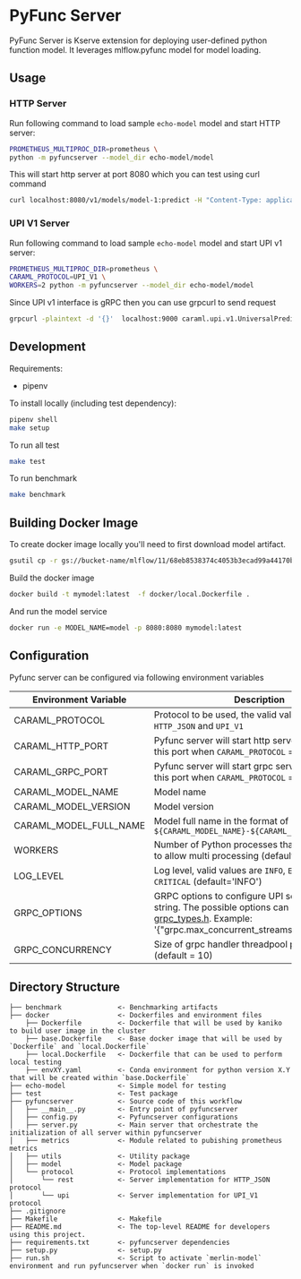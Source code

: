 # PyFunc Server

PyFunc Server is Kserve extension for deploying user-defined python function model.
It leverages mlflow.pyfunc model for model loading.

## Usage

### HTTP Server 

Run following command to load sample `echo-model` model and start HTTP server:
```bash
PROMETHEUS_MULTIPROC_DIR=prometheus \
python -m pyfuncserver --model_dir echo-model/model
```

This will start http server at port 8080 which you can test using curl command
```bash
curl localhost:8080/v1/models/model-1:predict -H "Content-Type: application/json" -d '{}'
```

### UPI V1 Server

Run following command to load sample `echo-model` model and start UPI v1 server:
```bash
PROMETHEUS_MULTIPROC_DIR=prometheus \
CARAML_PROTOCOL=UPI_V1 \
WORKERS=2 python -m pyfuncserver --model_dir echo-model/model
```


Since UPI v1 interface is gRPC then you can use grpcurl to send request
```bash
grpcurl -plaintext -d '{}'  localhost:9000 caraml.upi.v1.UniversalPredictionService/PredictValues
```


## Development

Requirements:

- pipenv

To install locally (including test dependency):

```bash
pipenv shell
make setup
```

To run all test

```bash
make test
```

To run benchmark
```bash
make benchmark
```

## Building Docker Image

To create docker image locally you'll need to first download model artifact.

```bash
gsutil cp -r gs://bucket-name/mlflow/11/68eb8538374c4053b3ecad99a44170bd/artifacts/model .
```

Build the docker image

```bash
docker build -t mymodel:latest  -f docker/local.Dockerfile .
```

And run the model service

```bash
docker run -e MODEL_NAME=model -p 8080:8080 mymodel:latest
```

## Configuration

Pyfunc server can be configured via following environment variables

| Environment Variable      | Description                                                                                                                                                                                                                                | 
| ------------------------- |--------------------------------------------------------------------------------------------------------------------------------------------------------------------------------------------------------------------------------------------| 
| CARAML_PROTOCOL | Protocol to be used, the valid values are `HTTP_JSON` and `UPI_V1`                                                                                                                                                                         | 
| CARAML_HTTP_PORT | Pyfunc server will start http server listening to this port when `CARAML_PROTOCOL` = `HTTP_JSON`                                                                                                                                           | 
| CARAML_GRPC_PORT | Pyfunc server will start  grpc server listening to this port when `CARAML_PROTOCOL` = `UPI_V1`                                                                                                                                             | 
| CARAML_MODEL_NAME | Model name                                                                                                                                                                                                                                 |
| CARAML_MODEL_VERSION | Model version                                                                                                                                                                                                                              | 
| CARAML_MODEL_FULL_NAME | Model full name in the format of `${CARAML_MODEL_NAME}-${CARAML_MODEL_FULL_NAME}`                                                                                                                                                          |
| WORKERS | Number of Python processes that will be created to allow multi processing (default = 1)                                                                                                                                                    | 
| LOG_LEVEL | Log level, valid values are `INFO`, `ERROR`, `DEBUG`, `WARN`, `CRITICAL`  (default='INFO')                                                                                                                                                 | 
| GRPC_OPTIONS | GRPC options to configure UPI server as json string. The possible options can be found in [grpc_types.h](https://github.com/grpc/grpc/blob/v1.46.x/include/grpc/impl/codegen/grpc_types.h). Example: '{"grpc.max_concurrent_streams":100}' | 
| GRPC_CONCURRENCY | Size of grpc handler threadpool per worker (default = 10) |

## Directory Structure

```
├── benchmark              <- Benchmarking artifacts
├── docker                 <- Dockerfiles and environment files
    ├── Dockerfile         <- Dockerfile that will be used by kaniko to build user image in the cluster
    ├── base.Dockerfile    <- Base docker image that will be used by `Dockerfile` and `local.Dockerfile`
    ├── local.Dockerfile   <- Dockerfile that can be used to perform local testing
    ├── envXY.yaml         <- Conda environment for python version X.Y that will be created within `base.Dockerfile`
├── echo-model             <- Simple model for testing
├── test                   <- Test package
├── pyfuncserver           <- Source code of this workflow
│   ├── __main__.py        <- Entry point of pyfuncserver
│   ├── config.py          <- Pyfuncserver configurations
│   ├── server.py          <- Main server that orchestrate the initialization of all server within pyfuncserver
│   ├── metrics            <- Module related to pubishing prometheus metrics
│   ├── utils              <- Utility package
│   ├── model              <- Model package
│   └── protocol           <- Protocol implementations
│       └── rest           <- Server implementation for HTTP_JSON protocol
│       └── upi            <- Server implementation for UPI_V1 protocol
├── .gitignore
├── Makefile               <- Makefile 
├── README.md              <- The top-level README for developers using this project.
├── requirements.txt       <- pyfuncserver dependencies
├── setup.py               <- setup.py
├── run.sh                 <- Script to activate `merlin-model` environment and run pyfuncserver when `docker run` is invoked

```